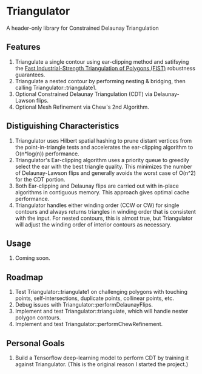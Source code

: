 # Triangulator
A header-only library for Constrained Delaunay Triangulation


## Features

1. Triangulate a single contour using ear-clipping method and satifsying the [Fast Industrial-Strength Triangulation of Polygons (FIST)](http://www.cosy.sbg.ac.at/~held/projects/triang/triang.html) robustness guarantees.
2. Triangulate a nested contour by performing nesting & bridging, then calling Triangulator::triangulate1.
3. Optional Constrained Delaunay Triangulation (CDT) via Delaunay-Lawson flips.
4. Optional Mesh Refinement via Chew's 2nd Algorithm.


## Distiguishing Characteristics

1. Triangulator uses Hilbert spatial hashing to prune distant vertices from the point-in-triangle tests and accelerates the ear-clipping algorithm to O(n*log(n)) performance.
2. Triangulator's Ear-clipping algorithm uses a priority queue to greedily select the ear with the best triangle quality.  This minimizes the number of Delaunay-Lawson flips and generally avoids the worst case of O(n^2) for the CDT portion.
3. Both Ear-clipping and Delaunay flips are carried out with in-place algorithms in contiguous memory.  This approach gives optimal cache performance.
4. Triangulator handles either winding order (CCW or CW) for single contours and always returns triangles in winding order that is consistent with the input.  For nested contours, this is almost true, but Triangulator will adjust the winding order of interior contours as necessary.


## Usage

1. Coming soon.


## Roadmap

1. Test Triangulator::triangulate1 on challenging polygons with touching points, self-intersections, duplicate points, collinear points, etc.
2. Debug issues with Triangulator::performDelaunayFlips.
3. Implement and test Triangulator::triangulate, which will handle nester polygon contours.
4. Implement and test Triangulator::performChewRefinement.


## Personal Goals

1. Build a Tensorflow deep-learning model to perform CDT by training it against Triangulator.  (This is the original reason I started the project.)
